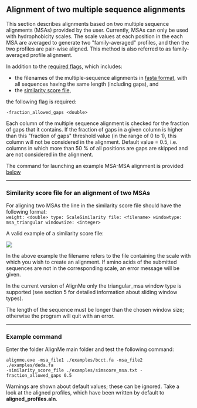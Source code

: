 ## Alignment of two multiple sequence alignments 

This section describes alignments based on two multiple sequence
alignments (MSAs) provided by the user. Currently, MSAs can only be used
with hydrophobicity scales. The scale values at each position in the each MSA are averaged to generate two "family-averaged" profiles, and then the two profiles are pair-wise aligned. This method is
also referred to as family-averaged profile alignment.

In addition to the [required flags](./Running.md#required-inputs), which includes:  
- the filenames of the multiple-sequence alignments in [fasta format](Formats.md), with all sequences having the same length (including gaps), and  
- the [similarity score file](#Similarity-score-file-for-an-alignment-of-two-MSAs),   

the following flag is required:

`-fraction_allowed_gaps <double>`

Each column of the multiple sequence alignment is checked for the
fraction of gaps that it contains. If the fraction of gaps in a given
column is higher than this "fraction of gaps" threshold value (in the range of 0 to 1), this
column will not be considered in the alignment. Default value = 0.5,
i.e. columns in which more than 50 % of all positions are gaps are
skipped and are not considered in the alignment.

The command for launching an example MSA-MSA alignment is provided [below](#Example-command)

---

### Similarity score file for an alignment of two MSAs

For aligning two MSAs the line in the similarity score file should have the following format:  
`weight: <double> type: ScaleSimilarity file: <filename> windowtype: msa_triangular windowsize: <integer>`

A valid example of a similarity score file:

![](media/image8.png)

In the above example the filename refers to the file containing the
scale with which you wish to create an alignment. If amino acids of the
submitted sequences are not in the corresponding scale, an error message
will be given.

In the current version of AlignMe only the triangular_msa window type
is supported (see section 5 for detailed information about sliding
window types).

The length of the sequence must be longer than the chosen window size;
otherwise the program will quit with an error.

---

### Example command

Enter the folder AlignMe main folder and test the following command:

```
alignme.exe -msa_file1 ./examples/bcct.fa -msa_file2 ./examples/deda.fa 
-similarity_score_file ./examples/simscore_msa.txt -fraction_allowed_gaps 0.5
```

Warnings are shown about default values; these can be ignored. Take a
look at the aligned profiles, which have been written by default to
**aligned_profiles.aln**.
